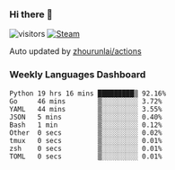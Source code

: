 ### Hi there 👋

![visitors](https://visitor-badge.glitch.me/badge?page_id=zhourunlai)
[![Steam](https://img.shields.io/badge/dynamic/json?label=Steam&query=%24.data.totalSubs&url=https%3A%2F%2Fapi.spencerwoo.com%2Fsubstats%2F%3Fsource%3DsteamGames%26queryKey%3D76561198285156854&suffix=%20Games&logo=steam&labelColor=134375&color=0b1a37&longCache=true)](http://steamcommunity.com/profiles/76561198285156854)

Auto updated by <a href="https://github.com/zhourunlai/zhourunlai/actions" target="_blank">zhourunlai/actions</a>

### Weekly Languages Dashboard

<!--PART:wakatime-->
```text
Python 19 hrs 16 mins █████████▒ 92.16%
Go     46 mins        ▒░░░░░░░░░ 3.72%
YAML   44 mins        ▒░░░░░░░░░ 3.55%
JSON   5 mins         ▒░░░░░░░░░ 0.40%
Bash   1 min          ▒░░░░░░░░░ 0.12%
Other  0 secs         ▒░░░░░░░░░ 0.02%
tmux   0 secs         ▒░░░░░░░░░ 0.01%
zsh    0 secs         ▒░░░░░░░░░ 0.01%
TOML   0 secs         ▒░░░░░░░░░ 0.01%
```
<!--PART:wakatime-->
